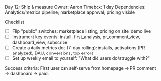 Day 12: Ship & measure
Owner: Aaron
Timebox: 1 day
Dependencies: Analytics/metrics pipeline; marketplace approval; pricing visible

Checklist
- [ ] Flip "public" switches: marketplace listing, pricing on site, demo live
- [ ] Instrument key events: install, first_analysis, pr_comment_view, dashboard_view, subscribe
- [ ] Create a daily metrics doc (7-day rolling): installs, activations (PR analyzed), DAU, conversions, top errors
- [ ] Set up weekly email to yourself: "What did users do/struggle with?"

Success criteria: First user can self-serve from homepage → PR comment → dashboard → paid.
